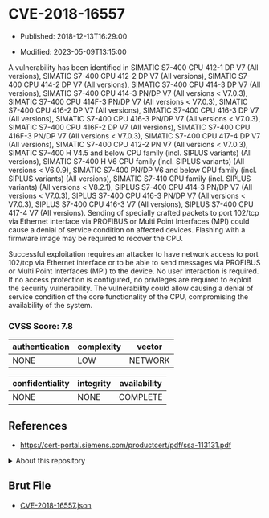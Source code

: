 # CVE-2018-16557

- Published: 2018-12-13T16:29:00

- Modified: 2023-05-09T13:15:00

A vulnerability has been identified in  SIMATIC S7-400 CPU 412-1 DP V7 (All versions),  SIMATIC S7-400 CPU 412-2 DP V7 (All versions),  SIMATIC S7-400 CPU 414-2 DP V7 (All versions),  SIMATIC S7-400 CPU 414-3 DP V7 (All versions),  SIMATIC S7-400 CPU 414-3 PN/DP V7 (All versions < V7.0.3),  SIMATIC S7-400 CPU 414F-3 PN/DP V7 (All versions < V7.0.3),  SIMATIC S7-400 CPU 416-2 DP V7 (All versions),  SIMATIC S7-400 CPU 416-3 DP V7 (All versions),  SIMATIC S7-400 CPU 416-3 PN/DP V7 (All versions < V7.0.3),  SIMATIC S7-400 CPU 416F-2 DP V7 (All versions),  SIMATIC S7-400 CPU 416F-3 PN/DP V7 (All versions < V7.0.3),  SIMATIC S7-400 CPU 417-4 DP V7 (All versions), SIMATIC S7-400 CPU 412-2 PN V7 (All versions < V7.0.3), SIMATIC S7-400 H V4.5 and below CPU family (incl. SIPLUS variants) (All versions), SIMATIC S7-400 H V6 CPU family (incl. SIPLUS variants) (All versions < V6.0.9), SIMATIC S7-400 PN/DP V6 and below CPU family (incl. SIPLUS variants) (All versions), SIMATIC S7-410 CPU family (incl. SIPLUS variants) (All versions < V8.2.1), SIPLUS S7-400 CPU 414-3 PN/DP V7 (All versions < V7.0.3), SIPLUS S7-400 CPU 416-3 PN/DP V7 (All versions < V7.0.3), SIPLUS S7-400 CPU 416-3 V7 (All versions), SIPLUS S7-400 CPU 417-4 V7 (All versions). Sending of specially crafted packets to port 102/tcp via Ethernet interface
via PROFIBUS or Multi Point Interfaces (MPI) could cause a denial of service
condition on affected devices. Flashing with a firmware image may be required
to recover the CPU.

Successful exploitation requires an attacker to have network access to port
102/tcp via Ethernet interface or to be able to send messages via PROFIBUS or
Multi Point Interfaces (MPI) to the device. No user interaction is required.
If no access protection is configured, no privileges are required to exploit
the security vulnerability. The vulnerability could allow causing a
denial of service condition of the core functionality of the CPU,
compromising the availability of the system.

### CVSS Score: **7.8**

| authentication | complexity | vector |
| --- | --- | --- |
| NONE | LOW | NETWORK |

| confidentiality | integrity | availability |
| --- | --- | --- |
| NONE | NONE | COMPLETE |

## References

* https://cert-portal.siemens.com/productcert/pdf/ssa-113131.pdf

<details>
<summary>About this repository</summary> 

  This repository is part of the project [Live Hack CVE](https://github.com/Live-Hack-CVE). Main website can be found [www.live-hack.org](https://www.live-hack.org) 
  
  Made by [Sn0wAlice](https://github.com/Sn0wAlice) for the people that care about security and need to have a feed of the latest CVEs. Hope you enjoy it, don't forget to star the repo and follow me on [Twitter](https://twitter.com/Sn0wAlice) and [Github](https://github.com/Sn0wAlice). And that is my [personnal website](https://www.alice-snow.me/)

  - [Home Page](https://github.com/Live-Hack-CVE)
  - [Framework](https://github.com/Live-Hack-CVE/cve-framework)
  - [CVE database](https://github.com/Live-Hack-CVE/full_database)
  - [Changelog](https://github.com/Live-Hack-CVE/Changelog)
</details>

## Brut File

* [CVE-2018-16557.json](https://raw.githubusercontent.com/Live-Hack-CVE/full_database/main/cves/2018/CVE-2018-16557.json)

